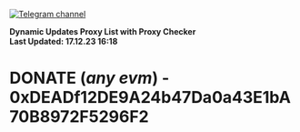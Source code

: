 [![Telegram channel](https://img.shields.io/endpoint?url=https://runkit.io/damiankrawczyk/telegram-badge/branches/master?url=https://t.me/n4z4v0d)](https://t.me/n4z4v0d) 

**Dynamic Updates Proxy List with Proxy Checker**  
**Last Updated: 17.12.23 16:18**

# DONATE (_any evm_) - 0xDEADf12DE9A24b47Da0a43E1bA70B8972F5296F2
